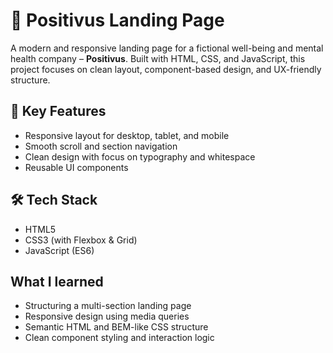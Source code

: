# 🌿 Positivus Landing Page

A modern and responsive landing page for a fictional well-being and mental health company – **Positivus**. Built with HTML, CSS, and JavaScript, this project focuses on clean layout, component-based design, and UX-friendly structure.

## 🌟 Key Features

- Responsive layout for desktop, tablet, and mobile
- Smooth scroll and section navigation
- Clean design with focus on typography and whitespace
- Reusable UI components

## 🛠️ Tech Stack

- HTML5
- CSS3 (with Flexbox & Grid)
- JavaScript (ES6)

## What I learned


- Structuring a multi-section landing page
- Responsive design using media queries
- Semantic HTML and BEM-like CSS structure
- Clean component styling and interaction logic

